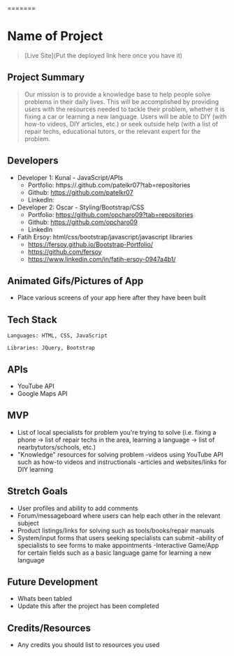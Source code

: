 =======
# Name of Project

> [Live Site](Put the deployed link here once you have it)

## Project Summary

> Our mission is to provide a knowledge base to help people solve problems in their daily lives. This will be accomplished by providing users with the resources needed to tackle their problem, whether it is fixing a car or learning a new language. Users will be able to DIY (with how-to videos, DIY articles, etc.) or seek outside help (with a list of repair techs, educational tutors, or the relevant expert for the problem.


## Developers

- Developer 1: Kunal - JavaScript/APIs
  - Portfolio: https://.github.com/patelkr07?tab=repositories
  - Github: https://github.com/patelkr07
  - LinkedIn:
- Developer 2: Oscar - Styling/Bootstrap/CSS
  - Portfolio: https://github.com/opcharo09?tab=repositories
  - Github: https://github.com/opcharo09
  - LinkedIn
- Fatih Ersoy: html/css/bootstrap/javascript/javascript libraries
  - https://fersoy.github.io/Bootstrap-Portfolio/
  - https://github.com/fersoy
  - https://www.linkedin.com/in/fatih-ersoy-0947a4b1/

## Animated Gifs/Pictures of App

- Place various screens of your app here after they have been built

## Tech Stack

    Languages: HTML, CSS, JavaScript

    Libraries: JQuery, Bootstrap

## APIs

- YouTube API
- Google Maps API

## MVP

- List of local specialists for problem you're trying to solve (i.e. fixing a phone -> list of repair techs in the area, learning a language -> list of nearbytutors/schools, etc.)
- "Knowledge" resources for solving problem
    -videos using YouTube API such as how-to videos and instructionals
    -articles and websites/links for DIY learning

## Stretch Goals

- User profiles and ability to add comments
- Forum/messageboard where users can help each other in the relevant subject
- Product listings/links for solving  such as tools/books/repair manuals
- System/input forms that users seeking specialists can submit
    -ability of specialists to see forms to make appointments
-Interactive Game/App for certain fields such as a basic language game for learning a new language

## Future Development

- Whats been tabled
- Update this after the project has been completed

## Credits/Resources

- Any credits you should list to resources you used

